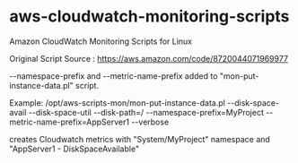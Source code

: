 # aws-cloudwatch-monitoring-scripts
Amazon CloudWatch Monitoring Scripts for Linux

Original Script Source : https://aws.amazon.com/code/8720044071969977

--namespace-prefix and --metric-name-prefix added to "mon-put-instance-data.pl" script.

Example:
/opt/aws-scripts-mon/mon-put-instance-data.pl  --disk-space-avail  --disk-space-util --disk-path=/ --namespace-prefix=MyProject --metric-name-prefix=AppServer1 --verbose

creates Cloudwatch metrics with "System/MyProject" namespace and "AppServer1 - DiskSpaceAvailable"
